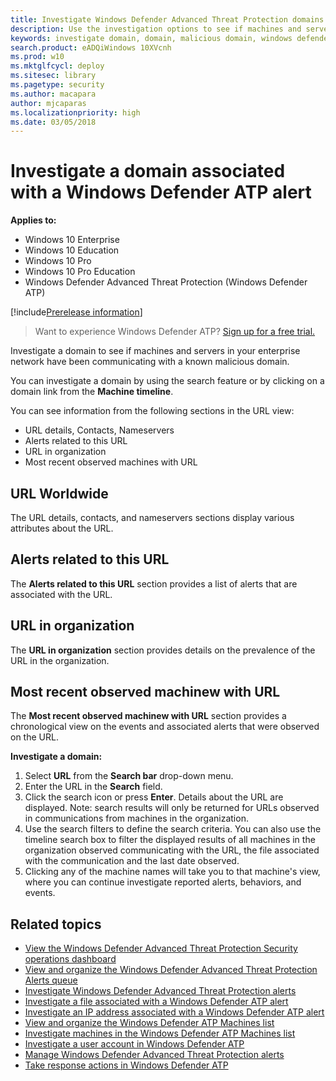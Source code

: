 ```yaml
---
title: Investigate Windows Defender Advanced Threat Protection domains
description: Use the investigation options to see if machines and servers have been communicating with malicious domains.
keywords: investigate domain, domain, malicious domain, windows defender atp, alert, URL
search.product: eADQiWindows 10XVcnh
ms.prod: w10
ms.mktglfcycl: deploy
ms.sitesec: library
ms.pagetype: security
ms.author: macapara
author: mjcaparas
ms.localizationpriority: high
ms.date: 03/05/2018
---
```

# Investigate a domain associated with a Windows Defender ATP alert

**Applies to:**

- Windows 10 Enterprise
- Windows 10 Education
- Windows 10 Pro
- Windows 10 Pro Education
- Windows Defender Advanced Threat Protection (Windows Defender ATP)

[!include[Prerelease information](prerelease.md)]

>Want to experience Windows Defender ATP? [Sign up for a free trial.](https://www.microsoft.com/en-us/WindowsForBusiness/windows-atp?ocid=docs-wdatp-investigatedomain-abovefoldlink) 

Investigate a domain to see if machines and servers in your enterprise network have been communicating with a known malicious domain.

You can investigate a domain by using the search feature or by clicking on a domain link from the **Machine timeline**.

You can see information from the following sections in the URL view:

- URL details, Contacts, Nameservers
- Alerts related to this URL 
- URL in organization
- Most recent observed machines with URL

## URL Worldwide 
The URL details, contacts, and nameservers sections display various attributes about the URL. 

## Alerts related to this URL
The **Alerts related to this URL** section provides a list of alerts that are associated with the URL. 

## URL in organization
The **URL in organization** section provides details on the prevalence of the URL in the organization.

## Most recent observed machinew with URL
The **Most recent observed machinew with URL** section provides a chronological view on the events and associated alerts that were observed on the URL.

**Investigate a domain:**

1. Select **URL** from the **Search bar** drop-down menu.
2. Enter the URL in the **Search** field.
3. Click the search icon   or press **Enter**. Details about the URL are displayed. Note: search results will only be returned for URLs observed in communications from machines in the organization.
4. Use the search filters to define the search criteria. You can also use the timeline search box to filter the displayed results of all machines in the organization observed communicating with the URL, the file associated with the communication and the last date observed.
5. Clicking any of the machine names will take you to that machine's view, where you can continue investigate reported alerts, behaviors, and events.

## Related topics
- [View the Windows Defender Advanced Threat Protection Security operations dashboard](dashboard-windows-defender-advanced-threat-protection.md)
- [View and organize the Windows Defender Advanced Threat Protection Alerts queue ](alerts-queue-windows-defender-advanced-threat-protection.md)
- [Investigate Windows Defender Advanced Threat Protection alerts](investigate-alerts-windows-defender-advanced-threat-protection.md)
- [Investigate a file associated with a Windows Defender ATP alert](investigate-files-windows-defender-advanced-threat-protection.md)
- [Investigate an IP address associated with a Windows Defender ATP alert](investigate-ip-windows-defender-advanced-threat-protection.md)
- [View and organize the Windows Defender ATP Machines list](machines-view-overview-windows-defender-advanced-threat-protection.md)
- [Investigate machines in the Windows Defender ATP Machines list](investigate-machines-windows-defender-advanced-threat-protection.md)
- [Investigate a user account in Windows Defender ATP](investigate-user-windows-defender-advanced-threat-protection.md)
- [Manage Windows Defender Advanced Threat Protection alerts](manage-alerts-windows-defender-advanced-threat-protection.md)
- [Take response actions in Windows Defender ATP](response-actions-windows-defender-advanced-threat-protection.md)
